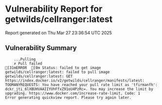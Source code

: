 # Vulnerability Report for getwilds/cellranger:latest

Report generated on Thu Mar 27 23:36:54 UTC 2025

## Vulnerability Summary

```
    ...Pulling
    ✗ Pull failed
[31mERROR  [0m Status: failed to get image getwilds/cellranger:latest: failed to pull image getwilds/cellranger:latest: GET https://index.docker.io/v2/getwilds/cellranger/manifests/latest: TOOMANYREQUESTS: You have reached your pull rate limit as 'tfirmanfh': dckr_jti_6lXBUHVAAIIYUhFfxZ91oU4PzRc=. You may increase the limit by upgrading. https://www.docker.com/increase-rate-limit, Code: 1 
Error generating quickview report. Please try again later.
```
